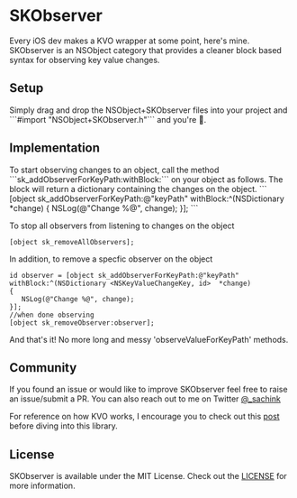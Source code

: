 # SKObserver
Every iOS dev makes a KVO wrapper at some point, here's mine. <br>
SKObserver is an NSObject category that provides a cleaner block based syntax for observing key value changes.

<h2> Setup </h2>
Simply drag and drop the NSObject+SKObserver files into your project and ```#import "NSObject+SKObserver.h"``` and you're 💯.

<h2> Implementation </h2>
To start observing changes to an object, call the method ```sk_addObserverForKeyPath:withBlock:``` on your object as follows. The block will return a dictionary containing the changes on the object.
```
[object sk_addObserverForKeyPath:@"keyPath" withBlock:^(NSDictionary <NSKeyValueChangeKey, id>  *change)
{
   NSLog(@"Change %@", change);
}];
```

To stop all observers from listening to changes on the object 
```
[object sk_removeAllObservers];
```

In addition, to remove a specfic observer on the object
```
id observer = [object sk_addObserverForKeyPath:@"keyPath" withBlock:^(NSDictionary <NSKeyValueChangeKey, id>  *change)
{
   NSLog(@"Change %@", change);
}];
//when done observing
[object sk_removeObserver:observer];
```

And that's it! No more long and messy 'observeValueForKeyPath' methods.

<h2> Community </h2>
If you found an issue or would like to improve SKObserver feel free to raise an issue/submit a PR. You can also reach out to me on Twitter <a href="https://twitter.com/_sachink"> @_sachink </a>

For reference on how KVO works, I encourage you to check out this <a href="http://nshipster.com/key-value-observing/"> post </a> before diving into this library.

<h2> License </h2>
SKObserver is available under the MIT License. Check out the <a href = https://github.com/sachinkesiraju/SKObserver/blob/master/LICENSE>LICENSE</a> for more information.
